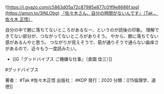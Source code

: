 ![https://i.gyazo.com/c5863d05a72c87985e877c01f9e8686f.jpg](https://amzn.to/3lNLObg)
[『佐々木さん、自分の時間がないんです』（Tak.、佐々木 正悟）](https://amzn.to/3lNLObg)

自分の中で腑に落ちてないところがあるなー、というのが読後の印象。
理解できてない部分が、つながってないところがありそう。
やから、腑に落ちてない感があるんやと思う。
つながりが見えそうで、筋が通りそうで通らない歯痒さがあるので、近々もう一度読みたい。

- [[G『グッドバイブス ご機嫌な仕事』（倉園 佳三）]]

#グッドバイブス 

著者： #Tak  #佐々木正悟
出版社： #KDP
発行：2020
分類：[[15倫理学、道徳]]